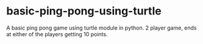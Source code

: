 # basic-ping-pong-using-turtle
A basic ping pong game using turtle module in python. 2 player game, ends at either of the players getting 10 points.
